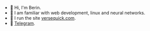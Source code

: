 - 👋 Hi, I'm Berin.
- 🌱 I am familiar with web development, linux and neural networks. 
- 🌲 I run the site [versequick.com](https://versequick.com).
- 💬 [Telegram](https://t.me/berinaniesh).

